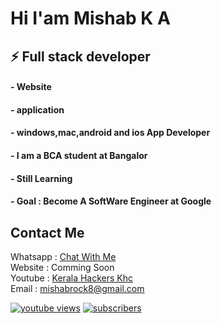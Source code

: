 # Hi I'am Mishab K A

## ⚡ Full stack developer
#### - Website 
#### - application 
#### - windows,mac,android and ios App Developer
#### - I am a BCA student at Bangalor
#### - Still Learning
#### - Goal : Become A SoftWare Engineer at Google

## Contact Me <br>
Whatsapp : <a href="https://wa.me/message/XEDQSY2IZ4C7D1">Chat With Me</a> <br>
Website  : Comming Soon<br>
Youtube  : <a href="https://www.youtube.com/c/KeralaHackersKHC">Kerala Hackers Khc</a><br>
Email    : mishabrock8@gmail.com 
<br>

<a href="https://www.youtube.com/c/KeralaHackersKHC?sub_confirmation=1"><img alt="youtube views" title="YouTube views" src="https://freshidea.com/jonah/youtube-api/view-count-badge.php#"/></a>
<a href="https://www.youtube.com/c/KeralaHackersKHC?sub_confirmation=1"><img alt="subscribers" title="Subscribe to my YouTube channel" src="https://freshidea.com/jonah/youtube-api/subscribers-badge.php?color=red#"/></a> 


